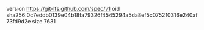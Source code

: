version https://git-lfs.github.com/spec/v1
oid sha256:0c7eddb0139e04b18fa79326f4545294a5da8ef5c075210316e240af73fd9d2e
size 7631
